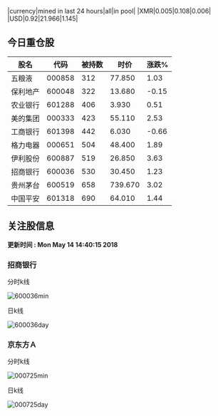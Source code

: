 |currency|mined in last 24 hours|all|in pool|
|XMR|0.005|0.108|0.006|
|USD|0.92|21.966|1.145|

## 今日重仓股 

|股名|代码|被持数|时价|涨跌%|
|---|---|---|---|---|
|五粮液|000858|312|77.850|1.03|
|保利地产|600048|322|13.680|-0.15|
|农业银行|601288|406|3.930|0.51|
|美的集团|000333|423|55.110|2.53|
|工商银行|601398|442|6.030|-0.66|
|格力电器|000651|504|48.400|1.89|
|伊利股份|600887|519|26.850|3.63|
|招商银行|600036|530|30.450|1.23|
|贵州茅台|600519|658|739.670|3.02|
|中国平安|601318|690|64.010|1.44|

## 关注股信息
**更新时间 : Mon May 14 14:40:15 2018**
### 招商银行 
分时k线

![600036min](http://image.sinajs.cn/newchart/min/n/sh600036.gif)

日k线

![600036day](http://image.sinajs.cn/newchart/daily/n/sh600036.gif)

### 京东方Ａ 
分时k线

![000725min](http://image.sinajs.cn/newchart/min/n/sz000725.gif)

日k线

![000725day](http://image.sinajs.cn/newchart/daily/n/sz000725.gif)
